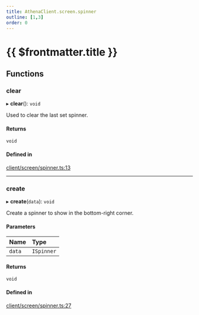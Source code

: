 ```yaml
---
title: AthenaClient.screen.spinner
outline: [1,3]
order: 0
---
```


# {{ $frontmatter.title }}


## Functions

### clear

▸ **clear**(): `void`

Used to clear the last set spinner.

#### Returns

`void`

#### Defined in

[client/screen/spinner.ts:13](https://github.com/Stuyk/altv-athena/blob/2ba937d/src/core/client/screen/spinner.ts#L13)

___

### create

▸ **create**(`data`): `void`

Create a spinner to show in the bottom-right corner.

#### Parameters

| Name | Type |
| :------ | :------ |
| `data` | `ISpinner` |

#### Returns

`void`

#### Defined in

[client/screen/spinner.ts:27](https://github.com/Stuyk/altv-athena/blob/2ba937d/src/core/client/screen/spinner.ts#L27)
